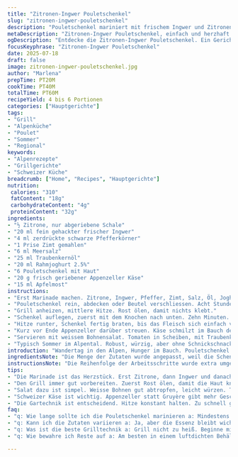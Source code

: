 ```yaml
---
title: "Zitronen-Ingwer Pouletschenkel"
slug: "zitronen-ingwer-pouletschenkel"
description: "Pouletschenkel mariniert mit frischem Ingwer und Zitronenzeste. Leicht abgeändert mit Bergkäse und einem Schuss Apfelmost. Grilliert auf mittlerer Hitze, sodass die Haut knusprig wird. Passt gut zu einem Salat von weissen Bohnen und bunten Tomatenscheiben aus dem Alpen-Garten. Die Zeiten leicht modifiziert für gleichmässige Garung, ohne dass die Haut verbrennt. Ein Alpengericht mit mediterranem Touch, der funktioniert."
metaDescription: "Zitronen-Ingwer Pouletschenkel, einfach und herzhaft. Perfekt für Grillabende in den Alpen. Frische Zutaten und alpine Aromen vereint."
ogDescription: "Entdecke die Zitronen-Ingwer Pouletschenkel. Ein Gericht voller Geschmack. Ideal für gesellige Abende in den Bergen."
focusKeyphrase: "Zitronen-Ingwer Pouletschenkel"
date: 2025-07-18
draft: false
image: zitronen-ingwer-pouletschenkel.jpg
author: "Marlena"
prepTime: PT20M
cookTime: PT40M
totalTime: PT60M
recipeYield: 4 bis 6 Portionen
categories: ["Hauptgerichte"]
tags:
- "Grill"
- "Alpenküche"
- "Poulet"
- "Sommer"
- "Regional"
keywords:
- "Alpenrezepte"
- "Grillgerichte"
- "Schweizer Küche"
breadcrumb: ["Home", "Recipes", "Hauptgerichte"]
nutrition: 
 calories: "310"
 fatContent: "18g"
 carbohydrateContent: "4g"
 proteinContent: "32g"
ingredients:
- "½ Zitrone, nur abgeriebene Schale"
- "20 ml fein gehackter frischer Ingwer"
- "4 ml zerdrückte schwarze Pfefferkörner"
- "1 Prise Zimt gemahlen"
- "6 ml Meersalz"
- "25 ml Traubenkernöl"
- "20 ml Rahmjoghurt 2.5%"
- "6 Pouletschenkel mit Haut"
- "20 g frisch geriebener Appenzeller Käse"
- "15 ml Apfelmost"
instructions:
- "Erst Marinade machen. Zitrone, Ingwer, Pfeffer, Zimt, Salz, Öl, Joghurt, Apfelmost. Alles in Schüssel oder Beutel."
- "Pouletschenkel rein, abdecken oder Beutel verschliessen. Acht Stunden kühlen, gern länger."
- "Grill anheizen, mittlere Hitze. Rost ölen, damit nichts klebt."
- "Schenkel auflegen, zuerst mit dem Knochen nach unten. Zehn Minuten. Dann wenden, weitere zehn Minuten."
- "Hitze runter, Schenkel fertig braten, bis das Fleisch sich einfach vom Knochen löst."
- "Kurz vor Ende Appenzeller darüber streuen. Käse schmilzt im Bauch der Pouletschenkeli."
- "Servieren mit weissem Bohnensalat. Tomaten in Scheiben, mit Traubenkernöl beträufeln. Salz, Pfeffer drauf."
- "Typisch Sommer im Alpental. Robust, würzig, aber ohne Schnickschnack."
introduction: "Wandertag in den Alpen, Hunger im Bauch. Pouletschenkel bringen Energie. Gewürzt mit Zitrone, Ingwer – ein kleines Feuer. Käse aus dem Appenzeller Land, nicht überladen, mehr Note. Apfelmost bringt leichte Süsse, passt zum Grillieren. Grillaromen steigen, Haut knusprig, Fleisch zart. Weisse Bohnen im Salat, Tomaten bunt wie Bergwiesen. Kein Aufwand, alles echt. Das ist Kochen am Lagerfeuer, wie auf der Alp. Nicht gehetzt, dafür mit Ruhe. Einfach Zusammensein ums Feuer, Gastfreundschaft spüren. Der Geschmack von Heimat. Schweizer Alpenküche pur."
ingredientsNote: "Die Menge der Zutaten wurde angepasst, weil die Schenkel tendenziell grösser sind in der Schweiz, also weniger Marinade pro Stück nötig. Der stark eingeschlagene Ingwer ist für den frischen Touch, nicht für Schärfe. Das Traubenkernöl ersetzt das Olivenöl, gibt eine nussige Note ohne mediterranen Einfluss. Apfelmost verwendet statt Joghurt, weil er leichter aus dem Alpenraum stammt – quasi Flüssiges Obst. Appenzeller Käse statt Gruyère für mehr Biss und kräftigen Geschmack, typisch Schweizer. Zitrone nur die Schale, damit keine zu saure Marinade entsteht. Das Salz ist Meersalz, weil es körniger ist und beim Grillen besser haftet. Schwarze Pfefferkörner werden grob zerdrückt, bleiben spürbar in Textur. Zimt nur eine winzige Prise, weich unterlegt. Die frischen Zutaten als untere Grundlage für alpine Frische. Fleisch sollte möglichst vom lokalen Bauern kommen, Bio und regional. So lebt das Gericht auf."
instructionsNote: "Die Reihenfolge der Arbeitsschritte wurde extra umgestellt, damit man die Wartezeiten optimal nutzt. Erst Marinade anrühren, dann den Pouletschenkel reinlegen. Danach sofort kühlen, mindestens acht Stunden, mariniert der Geschmack schön. Roste pflegen, leicht ölen, damit keine Haut kleben bleibt. Hitze soll nicht zu stark sein, damit die Haut schön langsam knusprig wird ohne schwarz zu werden. Die Grillzeiten sind diesmal etwas angepasst, plus/minus fünf Minuten, weil die Schenkel dicker sind. Fleisch beim Wenden vorsichtig behandeln, damit kein Saft verloren geht. Die letzten Minuten die Hitze runterdrehen, das Fleisch soll sich vom Knochen lösen. Appenzeller wird ganz am Schluss daraufgelegt, bevor es schmilzt, nicht zu lang, das verliert sonst die Textur. Parallel den Salat vorbereiten mit Bohnen, Zitronensaft, Öl und Gewürzen - frisch und knackig. Die Tomatenscheiben dick schneiden, bunt und mit einem feinen Spritzer Öl. Alles zusammen servieren, am besten auf Holzbrett oder Krugentaisch. Getrunken wird ein leichter, fruchtiger Weisswein aus der Region oder ein frisch gezapftes Bergwasser."
tips:
- "Die Marinade ist das Herzstück. Erst Zitrone, dann Ingwer und danach die restlichen Zutaten zusammenbringen. Joghurt bringt Saftigkeit, wichtig für das Grillen. Kühlen für mindestens acht Stunden. Über Nacht ideal. So zieht der Geschmack gut ein. Der Käse muss frisch gerieben sein, damit er schön schmilzt. Einfach, aber intensiv im Aroma."
- "Den Grill immer gut vorbereiten. Zuerst Rost ölen, damit die Haut knusprig wird. Mittlere Hitze ist der Schlüssel. Zu hohe Hitze macht die Haut schwarz, das Fleisch bleibt roh. Also, einfach grillen. Zuerst mit Knochen nach unten legen. Danach nach zehn Minuten wenden. Hitze reduzieren nach der ersten Phase, Zartheit ist wichtig."
- "Salat dazu ist simpel. Weisse Bohnen gut abtropfen, leicht würzen. Tomaten in Scheiben schneiden, bunt mischen. Traubenkernöl drüber träufeln. Das bringt Frische. Kein Salz übertreiben, der Käse bringt bereits Würze. Vor dem Servieren alles zusammen, den Salat auf Holzbrett anrichten. Bergbrot dazu ist immer gut. Damit wird der Abend perfekt."
- "Schweizer Käse ist wichtig. Appenzeller statt Gruyère gibt mehr Geschmack. Frisch gerieben wärmt jedes Gericht. Die Aromen sind kräftig und harmonisch. Apfelmost bringt Frucht, auch eine süsse Note, die angenehm bleibt. Daran denken: Regionale Produkte sind immer besser. Sie unterstützen die Bergbauern und bringen die Alpen ins Gericht."
- "Die Gartechnik ist entscheidend. Hitze konstant halten. Zu schnell geht nicht! Die letzten Minuten Appenzeller drüber streuen, darauf achten, dass es nicht verbrennt. Am besten mit einem Fleischthermometer prüfen, 74 Grad Kerntemperatur sind optimal. Einfach aber wirkungsvoll. Das Ergebnis: knusprige Schale, saftiges Fleisch, genieße jeden Bissen direkt aus der Natur."
faq:
- "q: Wie lange sollte ich die Pouletschenkel marinieren a: Mindestens acht Stunden, besser über Nacht. So entfaltet sich der Geschmack voll. Frische Zutaten geben mehr Aroma. Erst einige Stunden kühlen. Achte darauf, dass die Marinade gleichmäßig verteilt ist."
- "q: Kann ich die Zutaten variieren a: Ja, aber die Essenz bleibt wichtig. Zitrone sollte bleiben, für Frische. Ingwer kann weniger, aber gib nicht zu viel, damit es nicht scharf wird. Der Käse ist wichtig für den Geschmack. Nutze Alternativen, aber bleib regional."
- "q: Was ist die beste Grilltechnik a: Grill nicht zu heiß. Beginne mit der Knochenseite. Hitze langsam aufbauen. Nichts überstürzen. Wenden nach zehn Minuten. Hitze runterdrehen, damit das Fleisch zart bleibt. Übung macht den Meister hier."
- "q: Wie bewahre ich Reste auf a: Am besten in einem luftdichten Behälter im Kühlschrank. Zwei bis drei Tage haltbar. Aber auch einfrieren ist möglich. Zuerst abkühlen lassen, dann in Portionen verpacken. So bleiben die Aromen erhalten."

---
```

